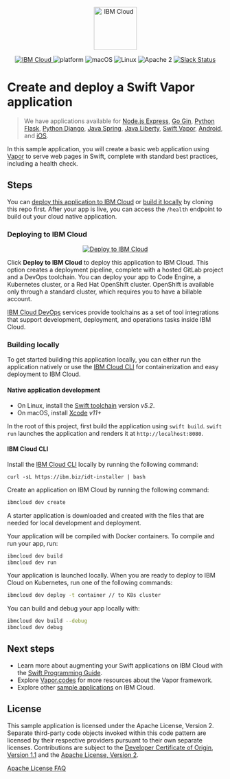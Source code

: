 <p align="center">
    <a href="https://cloud.ibm.com">
        <img src="https://cloud.ibm.com/media/docs/developer-appservice/resources/ibm-cloud.svg" height="100" alt="IBM Cloud">
    </a>
</p>



<p align="center">
    <a href="https://cloud.ibm.com">
    <img src="https://img.shields.io/badge/IBM%20Cloud-powered-blue.svg" alt="IBM Cloud">
    </a>
    <img src="https://img.shields.io/badge/platform-swift-lightgrey.svg?style=flat" alt="platform">
    <img src="https://img.shields.io/badge/os-macOS-green.svg?style=flat" alt="macOS">
    <img src="https://img.shields.io/badge/os-linux-green.svg?style=flat" alt="Linux">
    <img src="https://img.shields.io/badge/license-Apache2-blue.svg?style=flat" alt="Apache 2">
    <a href="http://swift-at-ibm-slack.mybluemix.net/">
    <img src="http://swift-at-ibm-slack.mybluemix.net/badge.svg" alt="Slack Status">
    </a>
</p>


# Create and deploy a Swift Vapor application

> We have applications available for [Node.js Express](https://github.com/IBM/node-express-app), [Go Gin](https://github.com/IBM/go-gin-app), [Python Flask](https://github.com/IBM/python-flask-app), [Python Django](https://github.com/IBM/python-django-app), [Java Spring](https://github.com/IBM/java-spring-app), [Java Liberty](https://github.com/IBM/java-liberty-app), [Swift Vapor](https://github.com/IBM/swift-vapor-app), [Android](https://github.com/IBM/android-app), and [iOS](https://github.com/IBM/ios-app).

In this sample application, you will create a basic web application using [Vapor](https://vapor.codes/) to serve web pages in Swift, complete with standard best practices, including a health check.

## Steps

You can [deploy this application to IBM Cloud](https://cloud.ibm.com/developer/appservice/create-app?starterKit=10eeb242-60e1-3bc8-9970-f19a2bf4fce9) or [build it locally](#building-locally) by cloning this repo first. After your app is live, you can access the `/health` endpoint to build out your cloud native application.

### Deploying to IBM Cloud

<p align="center">
    <a href="https://cloud.ibm.com/developer/appservice/create-app?starterKit=10eeb242-60e1-3bc8-9970-f19a2bf4fce9">
    <img src="https://cloud.ibm.com/devops/setup/deploy/button_x2.png" alt="Deploy to IBM Cloud">
    </a>
</p>

Click **Deploy to IBM Cloud** to deploy this application to IBM Cloud. This option creates a deployment pipeline, complete with a hosted GitLab project and a DevOps toolchain. You can deploy your app to Code Engine, a Kubernetes cluster, or a Red Hat OpenShift cluster. OpenShift is available only through a standard cluster, which requires you to have a billable account.

[IBM Cloud DevOps](https://www.ibm.com/cloud/devops) services provide toolchains as a set of tool integrations that support development, deployment, and operations tasks inside IBM Cloud.

### Building locally

To get started building this application locally, you can either run the application natively or use the [IBM Cloud CLI](https://cloud.ibm.com/docs/cli?topic=cloud-cli-getting-started) for containerization and easy deployment to IBM Cloud.

#### Native application development

- On Linux, install the [Swift toolchain](https://swift.org/) version _v5.2_.
- On macOS, install [Xcode](https://developer.apple.com/download) _v11+_

In the root of this project, first build the application using `swift build`. `swift run` launches the application and renders it at `http://localhost:8080`.

#### IBM Cloud CLI

Install the [IBM Cloud CLI](https://cloud.ibm.com/docs/cli?topic=cloud-cli-getting-started) locally by running the following command:

```
curl -sL https://ibm.biz/idt-installer | bash
```

Create an application on IBM Cloud by running the following command:

```bash
ibmcloud dev create
```

A starter application is downloaded and created with the files that are needed for local development and deployment.

Your application will be compiled with Docker containers. To compile and run your app, run:

```bash
ibmcloud dev build
ibmcloud dev run
```

Your application is launched locally. When you are ready to deploy to IBM Cloud on Kubernetes, run one of the following commands:

```bash
ibmcloud dev deploy -t container // to K8s cluster
```

You can build and debug your app locally with:

```bash
ibmcloud dev build --debug
ibmcloud dev debug
```

## Next steps
* Learn more about augmenting your Swift applications on IBM Cloud with the [Swift Programming Guide](https://cloud.ibm.com/docs/swift?topic=swift-getting-started).
* Explore [Vapor.codes](https://vapor.codes/) for more resources about the Vapor framework.
* Explore other [sample applications](https://cloud.ibm.com/developer/appservice/starter-kits) on IBM Cloud.

## License

This sample application is licensed under the Apache License, Version 2. Separate third-party code objects invoked within this code pattern are licensed by their respective providers pursuant to their own separate licenses. Contributions are subject to the [Developer Certificate of Origin, Version 1.1](https://developercertificate.org/) and the [Apache License, Version 2](https://www.apache.org/licenses/LICENSE-2.0.txt).

[Apache License FAQ](https://www.apache.org/foundation/license-faq.html#WhatDoesItMEAN)
